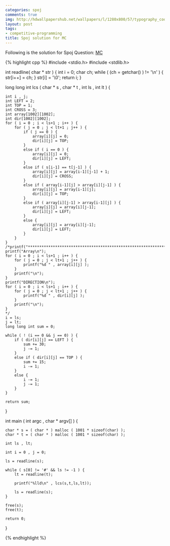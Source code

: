 ```yaml
---
categories: spoj
comments: true
img: http://hdwallpapershub.net/wallpapers/l/1280x800/57/typography_code_javascript_black_background_programmer_syntax_1280x800_56614.jpg
layout: post
tags:
- competitive-programming
title: Spoj solution for MC
---
```


Following is the solution for Spoj Question: [MC](http://www.spoj.com/problems/MC/)

{% highlight cpp %}
#include <stdio.h>
#include <stdlib.h>

int readline( char * str ) {
	int i = 0;
	char ch;
	while ( (ch = getchar() ) != '\n' ) {
		str[i++] = ch;
	}
	str[i] = '\0';
	return i;
}

long long int lcs ( char * s , char * t , int ls , int lt ) {

	int i , j;
	int LEFT = 2;
	int TOP = 1;
	int CROSS = 3;
	int array[1002][1002];
	int dir[1002][1002];
	for ( i = 0 ; i < ls+1 ; i++ ) {
		for ( j = 0 ; j < lt+1 ; j++ ) {
			if ( j == 0 ) {
				array[i][j] = 0;
				dir[i][j] = TOP;
			}
			else if ( i == 0 ) {
				array[i][j] = 0;
				dir[i][j] = LEFT;
			}
			else if ( s[i-1] == t[j-1] ) {
				array[i][j] = array[i-1][j-1] + 1;
				dir[i][j] = CROSS;
			}
			else if ( array[i-1][j] > array[i][j-1] ) {
				array[i][j] = array[i-1][j];
				dir[i][j] = TOP;
			}
			else if ( array[i][j-1] > array[i-1][j] ) {
				array[i][j] = array[i][j-1];
				dir[i][j] = LEFT;
			}
			else {
				array[i][j] = array[i][j-1];
				dir[i][j] = LEFT;
			}
		}
	}
	/*printf("***************************************************************\n");
	printf("Array\n");
	for ( i = 0 ; i < ls+1 ; i++ ) {
		for ( j = 0 ; j < lt+1 ; j++ ) {
			printf("%d " , array[i][j] );
		}
		printf("\n");
	}
	printf("DIRECTION\n");
	for ( i = 0 ; i < ls+1 ; i++ ) {
		for ( j = 0 ; j < lt+1 ; j++ ) {
			printf("%d " , dir[i][j] );
		}
		printf("\n");
	}
	*/
	i = ls;
	j = lt;
	long long int sum = 0;

	while ( ! (i == 0 && j == 0) ) {
		if ( dir[i][j] == LEFT ) {
			sum += 30;
			j -= 1;
		}
		else if ( dir[i][j] == TOP ) {
			sum += 15;
			i -= 1;
		}
		else {
			i -= 1;
			j -= 1;
		}
	}

	return sum;
}

int main ( int argc , char * argv[] ) {

	char * s = ( char * ) malloc ( 1001 * sizeof(char) );
	char * t = ( char * ) malloc ( 1001 * sizeof(char) );

	int ls , lt;

	int i = 0 , j = 0;

	ls = readline(s);

	while ( s[0] != '#' && ls != -1 ) {
		lt = readline(t);

		printf("%lld\n" , lcs(s,t,ls,lt));

		ls = readline(s);
	}

	free(s);
	free(t);

	return 0;
}

{% endhighlight %}
